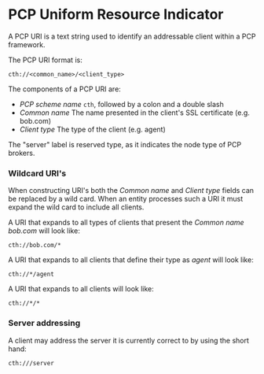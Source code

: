 PCP Uniform Resource Indicator
===

A PCP URI is a text string used to identify an addressable client within a PCP
framework.

The PCP URI format is:

`cth://<common_name>/<client_type>`

The components of a PCP URI are:

- *PCP scheme name* `cth`, followed by a colon and a double slash
- *Common name* The name presented in the client's SSL certificate (e.g. bob.com)
- *Client type* The type of the client (e.g. agent)

The "server" label is reserved type, as it indicates the node type of PCP brokers.

### Wildcard URI's

When constructing URI's both the *Common name* and *Client type* fields can be
replaced by a wild card. When an entity processes such a URI it must expand the
wild card to include all clients.

A URI that expands to all types of clients that present the *Common name* _bob.com_
will look like:

`cth://bob.com/*`

A URI that expands to all clients that define their type as _agent_ will look like:

`cth://*/agent`

A URI that expands to all clients will look like:

`cth://*/*`

### Server addressing

A client may address the server it is currently correct to by using the short
hand:

`cth:///server`

